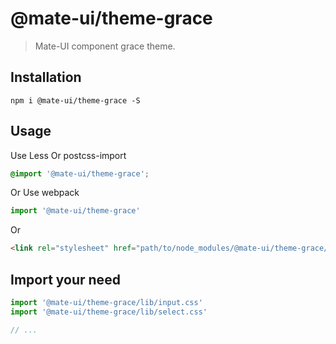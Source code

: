 # @mate-ui/theme-grace

> Mate-UI component grace theme.

## Installation

```shell
npm i @mate-ui/theme-grace -S
```

## Usage

Use Less Or postcss-import

```css
@import '@mate-ui/theme-grace';
```

Or Use webpack

```javascript
import '@mate-ui/theme-grace'
```

Or

```html
<link rel="stylesheet" href="path/to/node_modules/@mate-ui/theme-grace/lib/index.css" />
```

## Import your need

```javascript
import '@mate-ui/theme-grace/lib/input.css'
import '@mate-ui/theme-grace/lib/select.css'

// ...
```
